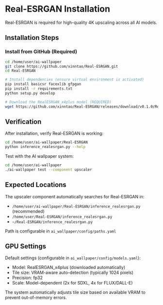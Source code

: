 # Real-ESRGAN Installation

Real-ESRGAN is required for high-quality 4K upscaling across all AI models.

## Installation Steps

### Install from GitHub (Required)

```bash
cd /home/user/ai-wallpaper
git clone https://github.com/xinntao/Real-ESRGAN.git
cd Real-ESRGAN

# Install dependencies (ensure virtual environment is activated)
pip install basicsr facexlib gfpgan
pip install -r requirements.txt
python setup.py develop

# Download the RealESRGAN_x4plus model (REQUIRED)
wget https://github.com/xinntao/Real-ESRGAN/releases/download/v0.1.0/RealESRGAN_x4plus.pth -P weights
```

## Verification

After installation, verify Real-ESRGAN is working:
```bash
cd /home/user/ai-wallpaper/Real-ESRGAN
python inference_realesrgan.py --help
```

Test with the AI wallpaper system:
```bash
cd /home/user/ai-wallpaper
./ai-wallpaper test --component upscaler
```

## Expected Locations

The upscaler component automatically searches for Real-ESRGAN in:
- `/home/user/ai-wallpaper/Real-ESRGAN/inference_realesrgan.py` (recommended)
- `/home/user/Real-ESRGAN/inference_realesrgan.py`
- `~/Real-ESRGAN/inference_realesrgan.py`

Path is configurable in `ai_wallpaper/config/paths.yaml`

## GPU Settings

Default settings (configurable in `ai_wallpaper/config/models.yaml`):
- Model: RealESRGAN_x4plus (downloaded automatically)
- Tile size: VRAM-aware auto-detection (typically 1024 pixels)
- Precision: fp32
- Scale: Model-dependent (2x for SDXL, 4x for FLUX/DALL-E)

The system automatically adjusts tile size based on available VRAM to prevent out-of-memory errors.